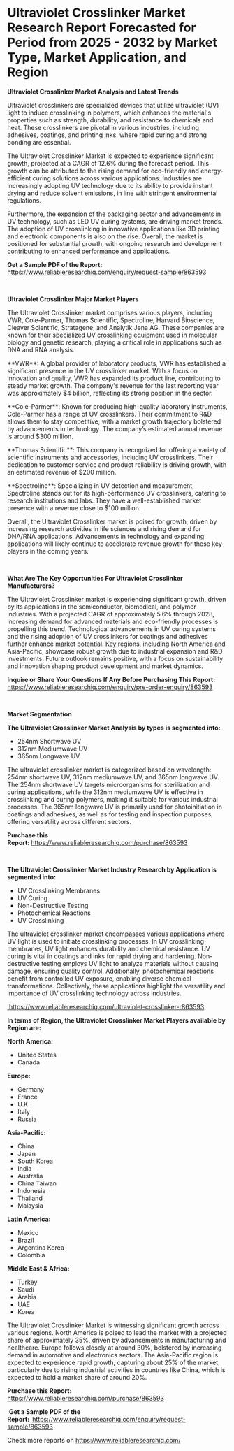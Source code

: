 <p><h1>Ultraviolet Crosslinker Market Research Report Forecasted for Period from 2025 -  2032 by Market Type, Market Application, and Region</h1></p><p><strong>Ultraviolet Crosslinker Market Analysis and Latest Trends</strong></p>
<p><p>Ultraviolet crosslinkers are specialized devices that utilize ultraviolet (UV) light to induce crosslinking in polymers, which enhances the material's properties such as strength, durability, and resistance to chemicals and heat. These crosslinkers are pivotal in various industries, including adhesives, coatings, and printing inks, where rapid curing and strong bonding are essential.</p><p>The Ultraviolet Crosslinker Market is expected to experience significant growth, projected at a CAGR of 12.6% during the forecast period. This growth can be attributed to the rising demand for eco-friendly and energy-efficient curing solutions across various applications. Industries are increasingly adopting UV technology due to its ability to provide instant drying and reduce solvent emissions, in line with stringent environmental regulations.</p><p>Furthermore, the expansion of the packaging sector and advancements in UV technology, such as LED UV curing systems, are driving market trends. The adoption of UV crosslinking in innovative applications like 3D printing and electronic components is also on the rise. Overall, the market is positioned for substantial growth, with ongoing research and development contributing to enhanced performance and applications.</p></p>
<p><strong>Get a Sample PDF of the Report:&nbsp;</strong> <a href="https://www.reliableresearchiq.com/enquiry/request-sample/863593?utm_campaign=3130&utm_medium=2&utm_source=Github&utm_content=ia&utm_term=10042025&utm_id=ultraviolet-crosslinker">https://www.reliableresearchiq.com/enquiry/request-sample/863593</a></p>
<p>&nbsp;</p>
<p><strong>Ultraviolet Crosslinker Major Market Players</strong></p>
<p><p>The Ultraviolet Crosslinker market comprises various players, including VWR, Cole-Parmer, Thomas Scientific, Spectroline, Harvard Bioscience, Cleaver Scientific, Stratagene, and Analytik Jena AG. These companies are known for their specialized UV crosslinking equipment used in molecular biology and genetic research, playing a critical role in applications such as DNA and RNA analysis.</p><p>**VWR**: A global provider of laboratory products, VWR has established a significant presence in the UV crosslinker market. With a focus on innovation and quality, VWR has expanded its product line, contributing to steady market growth. The company's revenue for the last reporting year was approximately $4 billion, reflecting its strong position in the sector.</p><p>**Cole-Parmer**: Known for producing high-quality laboratory instruments, Cole-Parmer has a range of UV crosslinkers. Their commitment to R&D allows them to stay competitive, with a market growth trajectory bolstered by advancements in technology. The company’s estimated annual revenue is around $300 million.</p><p>**Thomas Scientific**: This company is recognized for offering a variety of scientific instruments and accessories, including UV crosslinkers. Their dedication to customer service and product reliability is driving growth, with an estimated revenue of $200 million.</p><p>**Spectroline**: Specializing in UV detection and measurement, Spectroline stands out for its high-performance UV crosslinkers, catering to research institutions and labs. They have a well-established market presence with a revenue close to $100 million.</p><p>Overall, the Ultraviolet Crosslinker market is poised for growth, driven by increasing research activities in life sciences and rising demand for DNA/RNA applications. Advancements in technology and expanding applications will likely continue to accelerate revenue growth for these key players in the coming years.</p></p>
<p>&nbsp;</p>
<p><strong>What Are The Key Opportunities For Ultraviolet Crosslinker Manufacturers?</strong></p>
<p><p>The Ultraviolet Crosslinker market is experiencing significant growth, driven by its applications in the semiconductor, biomedical, and polymer industries. With a projected CAGR of approximately 5.6% through 2028, increasing demand for advanced materials and eco-friendly processes is propelling this trend. Technological advancements in UV curing systems and the rising adoption of UV crosslinkers for coatings and adhesives further enhance market potential. Key regions, including North America and Asia-Pacific, showcase robust growth due to industrial expansion and R&D investments. Future outlook remains positive, with a focus on sustainability and innovation shaping product development and market dynamics.</p></p>
<p><strong>Inquire or Share Your Questions If Any Before Purchasing This Report:</strong> <a href="https://www.reliableresearchiq.com/enquiry/pre-order-enquiry/863593?utm_campaign=3130&utm_medium=2&utm_source=Github&utm_content=ia&utm_term=10042025&utm_id=ultraviolet-crosslinker">https://www.reliableresearchiq.com/enquiry/pre-order-enquiry/863593</a></p>
<p>&nbsp;</p>
<p><strong>Market Segmentation</strong></p>
<p><strong>The Ultraviolet Crosslinker Market Analysis by types is segmented into:</strong></p>
<p><ul><li>254nm Shortwave UV</li><li>312nm Mediumwave UV</li><li>365nm Longwave UV</li></ul></p>
<p><p>The ultraviolet crosslinker market is categorized based on wavelength: 254nm shortwave UV, 312nm mediumwave UV, and 365nm longwave UV. The 254nm shortwave UV targets microorganisms for sterilization and curing applications, while the 312nm mediumwave UV is effective in crosslinking and curing polymers, making it suitable for various industrial processes. The 365nm longwave UV is primarily used for photoinitiation in coatings and adhesives, as well as for testing and inspection purposes, offering versatility across different sectors.</p></p>
<p><strong>Purchase this Report:&nbsp;</strong><a href="https://www.reliableresearchiq.com/purchase/863593?utm_campaign=3130&utm_medium=2&utm_source=Github&utm_content=ia&utm_term=10042025&utm_id=ultraviolet-crosslinker">https://www.reliableresearchiq.com/purchase/863593</a></p>
<p>&nbsp;</p>
<p><strong>The Ultraviolet Crosslinker Market Industry Research by Application is segmented into:</strong></p>
<p><ul><li>UV Crosslinking Membranes</li><li>UV Curing</li><li>Non-Destructive Testing</li><li>Photochemical Reactions</li><li>UV Crosslinking</li></ul></p>
<p><p>The ultraviolet crosslinker market encompasses various applications where UV light is used to initiate crosslinking processes. In UV crosslinking membranes, UV light enhances durability and chemical resistance. UV curing is vital in coatings and inks for rapid drying and hardening. Non-destructive testing employs UV light to analyze materials without causing damage, ensuring quality control. Additionally, photochemical reactions benefit from controlled UV exposure, enabling diverse chemical transformations. Collectively, these applications highlight the versatility and importance of UV crosslinking technology across industries.</p></p>
<p><a href="https://www.reliableresearchiq.com/ultraviolet-crosslinker-r863593?utm_campaign=3130&utm_medium=2&utm_source=Github&utm_content=ia&utm_term=10042025&utm_id=ultraviolet-crosslinker">&nbsp;https://www.reliableresearchiq.com/ultraviolet-crosslinker-r863593</a></p>
<p><strong>In terms of Region, the Ultraviolet Crosslinker Market Players available by Region are:</strong></p>
<p>
    <p> <strong> North America: </strong>
        <ul>
            <li>United States</li>
            <li>Canada</li>
        </ul>
        </p> 
    <p> <strong> Europe: </strong>
        <ul>
            <li>Germany</li>
            <li>France</li>
            <li>U.K.</li>
            <li>Italy</li>
            <li>Russia</li>
        </ul>
        </p> 
    <p> <strong> Asia-Pacific: </strong>
        <ul>
            <li>China</li>
            <li>Japan</li>
            <li>South Korea</li>
            <li>India</li>
            <li>Australia</li>
            <li>China Taiwan</li>
            <li>Indonesia</li>
            <li>Thailand</li>
            <li>Malaysia</li>
        </ul>
        </p> 
    <p> <strong> Latin America: </strong>
        <ul>
            <li>Mexico</li>
            <li>Brazil</li>
            <li>Argentina Korea</li>
            <li>Colombia</li>
        </ul>
        </p> 
    <p> <strong> Middle East & Africa: </strong>
        <ul>
            <li>Turkey</li>
            <li>Saudi</li>
            <li>Arabia</li>
            <li>UAE</li>
            <li>Korea</li>
        </ul>
    </p>
    </p>
<p><p>The Ultraviolet Crosslinker Market is witnessing significant growth across various regions. North America is poised to lead the market with a projected share of approximately 35%, driven by advancements in manufacturing and healthcare. Europe follows closely at around 30%, bolstered by increasing demand in automotive and electronics sectors. The Asia-Pacific region is expected to experience rapid growth, capturing about 25% of the market, particularly due to rising industrial activities in countries like China, which is expected to hold a market share of around 20%.</p></p>
<p><strong>Purchase this Report: </strong><a href="https://www.reliableresearchiq.com/purchase/863593?utm_campaign=3130&utm_medium=2&utm_source=Github&utm_content=ia&utm_term=10042025&utm_id=ultraviolet-crosslinker">https://www.reliableresearchiq.com/purchase/863593</a></p>
<p>&nbsp;<strong>Get a Sample PDF of the Report:&nbsp;&nbsp;</strong><a href="https://www.reliableresearchiq.com/enquiry/request-sample/863593?utm_campaign=3130&utm_medium=2&utm_source=Github&utm_content=ia&utm_term=10042025&utm_id=ultraviolet-crosslinker">https://www.reliableresearchiq.com/enquiry/request-sample/863593</a></p>
<p><strong></strong></p>
<p>Check more reports on <a href="https://www.reliableresearchiq.com/?utm_campaign=3130&utm_medium=2&utm_source=Github&utm_content=ia&utm_term=10042025&utm_id=ultraviolet-crosslinker">https://www.reliableresearchiq.com/</a></p>